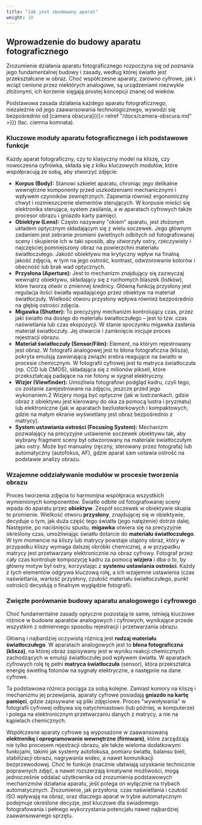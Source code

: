 ```yaml
---
title: "Jak jest zbudowany aparat"
weight: 10
---
```


## Wprowadzenie do budowy aparatu fotograficznego

Zrozumienie działania aparatu fotograficznego rozpoczyna się od poznania jego fundamentalnej budowy i zasady, według której światło jest przekształcane w obraz. Choć współczesne aparaty, zarówno cyfrowe, jak i wciąż cenione przez niektórych analogowe, są urządzeniami niezwykle złożonymi, ich korzenie sięgają prostej koncepcji znanej od wieków.


Podstawowa zasada działania każdego aparatu fotograficznego, niezależnie od jego zaawansowania technologicznego, wywodzi się bezpośrednio od [camera obscura]({{< relref "/docs/camera-obscura.md" >}}) (łac. ciemna komnata).

### Kluczowe moduły aparatu fotograficznego i ich podstawowe funkcje

Każdy aparat fotograficzny, czy to klasyczny model na kliszę, czy nowoczesna cyfrówka, składa się z kilku kluczowych modułów, które współpracują ze sobą, aby stworzyć zdjęcie:

* **Korpus (Body):** Stanowi szkielet aparatu, chroniąc jego delikatne wewnętrzne komponenty przed uszkodzeniami mechanicznymi i wpływem czynników zewnętrznych. Zapewnia również ergonomiczny chwyt i rozmieszczenie elementów sterujących. W korpusie mieści się elektronika sterująca, system zasilania, a w aparatach cyfrowych także procesor obrazu i gniazdo karty pamięci.  
* **Obiektyw (Lens):** Często nazywany "okiem" aparatu, jest złożonym układem optycznym składającym się z wielu soczewek. Jego głównym zadaniem jest zebranie promieni świetlnych odbitych od fotografowanej sceny i skupienie ich w taki sposób, aby utworzyły ostry, rzeczywisty i najczęściej pomniejszony obraz na powierzchni materiału światłoczułego. Jakość obiektywu ma krytyczny wpływ na finalną jakość zdjęcia, w tym na jego ostrość, kontrast, odwzorowanie kolorów i obecność lub brak wad optycznych.  
* **Przysłona (Aperture):** Jest to mechanizm znajdujący się zazwyczaj wewnątrz obiektywu, składający się z ruchomych blaszek (listków), które tworzą otwór o zmiennej średnicy. Główną funkcją przysłony jest regulacja ilości światła wpadającego przez obiektyw na materiał światłoczuły. Wielkość otworu przysłony wpływa również bezpośrednio na głębię ostrości zdjęcia.  
* **Migawka (Shutter):** To precyzyjny mechanizm kontrolujący czas, przez jaki światło ma dostęp do materiału światłoczułego – jest to tzw. czas naświetlania lub czas ekspozycji. W stanie spoczynku migawka zasłania materiał światłoczuły. Jej otwarcie i zamknięcie inicjuje proces rejestracji obrazu.  
* **Materiał światłoczuły (Sensor/Film):** Element, na którym rejestrowany jest obraz. W fotografii analogowej jest to błona fotograficzna (klisza), pokryta emulsją zawierającą związki srebra reagujące na światło w procesie chemicznym. W fotografii cyfrowej jest to matryca światłoczuła (np. CCD lub CMOS), składająca się z milionów pikseli, które przekształcają padające na nie fotony w sygnał elektryczny.  
* **Wizjer (Viewfinder):** Umożliwia fotografowi podgląd kadru, czyli tego, co zostanie zarejestrowane na zdjęciu, jeszcze przed jego wykonaniem.2 Wizjery mogą być optyczne (jak w lustrzankach, gdzie obraz z obiektywu jest kierowany do oka za pomocą lustra i pryzmatu) lub elektroniczne (jak w aparatach bezlusterkowych i kompaktowych, gdzie na małym ekranie wyświetlany jest obraz bezpośrednio z matrycy).  
* **System ustawiania ostrości (Focusing System):** Mechanizm pozwalający na precyzyjne ustawienie soczewek obiektywu tak, aby wybrany fragment sceny był odwzorowany na materiale światłoczułym jako ostry. Może być manualny (ręczny, sterowany przez fotografa) lub automatyczny (autofokus, AF), gdzie aparat sam ustawia ostrość na podstawie analizy obrazu.

### Wzajemne oddziaływanie modułów w procesie tworzenia obrazu

Proces tworzenia zdjęcia to harmonijna współpraca wszystkich wymienionych komponentów. Światło odbite od fotografowanej sceny wpada do aparatu przez **obiektyw**. Zespół soczewek w obiektywie skupia te promienie. Wielkość otworu **przysłony**, znajdującej się w obiektywie, decyduje o tym, jak duża część tego światła (jego natężenie) dotrze dalej. Następnie, po naciśnięciu spustu, **migawka** otwiera się na precyzyjnie określony czas, umożliwiając światłu dotarcie do **materiału światłoczułego**. W tym momencie na kliszy lub matrycy powstaje utajony obraz, który w przypadku kliszy wymaga dalszej obróbki chemicznej, a w przypadku matrycy jest przetwarzany elektronicznie na obraz cyfrowy. Fotograf przez cały czas kontroluje kompozycję kadru za pomocą **wizjera** i dba o to, by główny motyw był ostry, korzystając z **systemu ustawiania ostrości**. Każdy z tych elementów odgrywa kluczową rolę, a ich wzajemne ustawienia (czas naświetlania, wartość przysłony, czułość materiału światłoczułego, punkt ostrości) decydują o finalnym wyglądzie fotografii.

### Zwięzłe porównanie budowy aparatu analogowego i cyfrowego

Choć fundamentalne zasady optyczne pozostają te same, istnieją kluczowe różnice w budowie aparatów analogowych i cyfrowych, wynikające przede wszystkim z odmiennego sposobu rejestracji i przetwarzania obrazu.

Główną i najbardziej oczywistą różnicą jest **rodzaj materiału światłoczułego**. W aparatach analogowych jest to **błona fotograficzna (klisza)**, na której obraz zapisywany jest w wyniku reakcji chemicznych zachodzących w emulsji światłoczułej pod wpływem światła. W aparatach cyfrowych rolę tę pełni **matryca światłoczuła** (sensor), która przekształca energię świetlną fotonów na sygnały elektryczne, a następnie na dane cyfrowe.

Ta podstawowa różnica pociąga za sobą kolejne. Zamiast komory na kliszę i mechanizmu jej przewijania, aparaty cyfrowe posiadają **gniazdo na kartę pamięci**, gdzie zapisywane są pliki zdjęciowe. Proces "wywoływania" w fotografii cyfrowej odbywa się natychmiastowo (lub później, w komputerze) i polega na elektronicznym przetwarzaniu danych z matrycy, a nie na kąpielach chemicznych.

Współczesne aparaty cyfrowe są wyposażone w zaawansowaną **elektronikę i oprogramowanie wewnętrzne (firmware)**, które zarządzają nie tylko procesem rejestracji obrazu, ale także wieloma dodatkowymi funkcjami, takimi jak systemy autofokusa, pomiaru światła, balansu bieli, stabilizacji obrazu, nagrywania wideo, a nawet komunikacji bezprzewodowej. Choć te funkcje znacznie ułatwiają uzyskanie technicznie poprawnych zdjęć, a nawet rozszerzają kreatywne możliwości, mogą jednocześnie oddalać użytkownika od zrozumienia podstawowych mechanizmów działania aparatu, jeśli polega on wyłącznie na trybach automatycznych. Zrozumienie, jak przysłona, czas naświetlania i czułość ISO wpływają na obraz, oraz dlaczego aparat w trybie automatycznym podejmuje określone decyzje, jest kluczowe dla świadomego fotografowania i pełnego wykorzystania potencjału nawet najbardziej zaawansowanego sprzętu.

